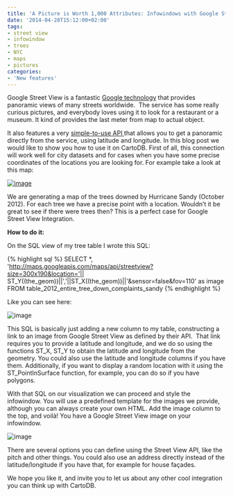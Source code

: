 ```yaml
---
title: 'A Picture is Worth 1,000 Attributes: Infowindows with Google Street View Images'
date: '2014-04-28T15:12:00+02:00'
tags:
- street view
- infowindow
- trees
- NYC
- maps
- pictures
categories:
- 'New features'
---
```


Google Street View is a fantastic <a href="https://www.google.com/maps/views/streetview?gl=us">Google technology</a> that provides panoramic views of many streets worldwide.  The service has some really curious pictures, and everybody loves using it to look for a restaurant or a museum. It kind of provides the last meter from map to actual object.

It also features a very <a href="https://developers.google.com/maps/documentation/streetview/">simple-to-use API </a>that allows you to get a panoramic directly from the service, using latitude and longitude. In this blog post we would like to show you how to use it on CartoDB. First of all, this connection will work well for city datasets and for cases when you have some precise coordinates of the locations you are looking for. For example take a look at this map:

<a href="https://jatorre-cloud.cartodb.com/viz/b1c9b94c-cd3a-11e3-9e3c-0e10bcd91c2b/public_map"><img alt="image" src="http://cartodb.s3.amazonaws.com/tumblr/posts/streetview1.png"/></a>

We are generating a map of the trees downed by Hurricane Sandy (October 2012). For each tree we have a precise point with a location. Wouldn’t it be great to see if there were trees then? This is a perfect case for Google Street View Integration.

**How to do it:**

On the SQL view of my tree table I wrote this SQL: 

{% highlight sql %}
SELECT *, 'http://maps.googleapis.com/maps/api/streetview?size=300x190&location='||
ST_Y((the_geom))||','||ST_X((the_geom))||'&sensor=false&fov=110' as image
FROM table_2012_entire_tree_down_complaints_sandy
{% endhighlight %}

Like you can see here:

<img alt="image" src="http://cartodb.s3.amazonaws.com/tumblr/posts/streetview2.png"/>

This SQL is basically just adding a new column to my table, constructing a link to an image from Google Street View as defined by their API.  That link requires you to provide a latitude and longitude, and we do so using the functions ST_X, ST_Y to obtain the latitude and longitude from the geometry. You could also use the latitude and longitude columns if you have them. Additionally, if you want to display a random location with it using the ST_PointInSurface function, for example, you can do so if you have polygons.

With that SQL on our visualization we can proceed and style the infowindow. You will use a predefined template for the images we provide, although you can always create your own HTML. Add the image column to the top, and voilà! You have a Google Street View image on your infowindow.

<img alt="image" src="http://cartodb.s3.amazonaws.com/tumblr/posts/streetview3.png"/> 

There are several options you can define using the Street View API, like the pitch and other things. You could also use an address directly instead of the latitude/longitude if you have that, for example for house façades. 

We hope you like it, and invite you to let us about any other cool integration you can think up with CartoDB.
